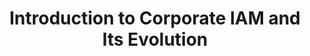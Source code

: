 ---
title: "Introduction to Corporate IAM and Its Evolution"
speaker: "Vini Lima & Evandro Macahuba"
company: "Okta"
country: "br"
description: "Discover how Identity and Access Management, an essential pillar, ensures proper access to organizational resources by the right people."
eventdate: 2025-05-05T18:00:00-03:00
duration: "1:00"
format: "speech"
inscriptionlink: "https://docs.google.com/forms/d/e/1FAIpQLSf5XcjQ7efJhcrKlIBN3yub-mTlfxjM1SGFpCatmserwBqgpQ/viewform"
ispublic: true
translationKey: "event_introducao-ao-iam-corporativa-vini-lima"
---
